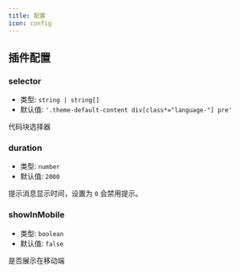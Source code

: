 ```yaml
---
title: 配置
icon: config
---
```


## 插件配置

### selector

- 类型: `string | string[]`
- 默认值: `'.theme-default-content div[class*="language-"] pre'`

代码块选择器

### duration

- 类型: `number`
- 默认值: `2000`

提示消息显示时间，设置为 `0` 会禁用提示。

### showInMobile

- 类型: `boolean`
- 默认值: `false`

是否展示在移动端
